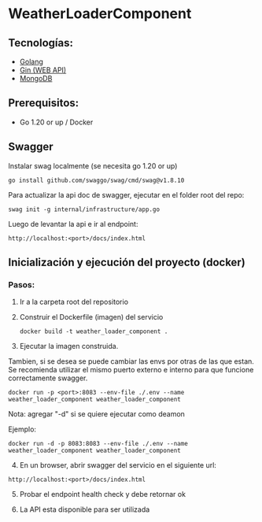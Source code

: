 # WeatherLoaderComponent


## Tecnologías:

- [Golang](https://go.dev/)
- [Gin (WEB API)](https://gin-gonic.com/)
- [MongoDB](https://www.mongodb.com/)

## Prerequisitos:

- Go 1.20 or up / Docker

## Swagger

Instalar swag localmente (se necesita go 1.20 or up)

```
go install github.com/swaggo/swag/cmd/swag@v1.8.10
```

Para actualizar la api doc de swagger, ejecutar en el folder root del repo:

```
swag init -g internal/infrastructure/app.go
```

Luego de levantar la api e ir al endpoint:

```
http://localhost:<port>/docs/index.html
```


## Inicialización y ejecución del proyecto (docker)

### Pasos:

1) Ir a la carpeta root del repositorio

2) Construir el Dockerfile (imagen) del servicio

    ```
    docker build -t weather_loader_component .
    ```

3) Ejecutar la imagen construida.


Tambien, si se desea se puede cambiar las envs por otras de las que estan. Se recomienda utilizar el mismo puerto externo e interno para que funcione correctamente swagger.

```
docker run -p <port>:8083 --env-file ./.env --name weather_loader_component weather_loader_component
```

Nota: agregar "-d" si se quiere ejecutar como deamon

Ejemplo:

```
docker run -d -p 8083:8083 --env-file ./.env --name weather_loader_component weather_loader_component
```

4) En un browser, abrir swagger del servicio en el siguiente url:

`http://localhost:<port>/docs/index.html`

5) Probar el endpoint health check y debe retornar ok

6) La API esta disponible para ser utilizada